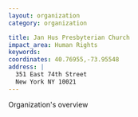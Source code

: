 ```yaml
---
layout: organization
category: organization

title: Jan Hus Presbyterian Church
impact_area: Human Rights
keywords: 
coordinates: 40.76955,-73.95548
address: |
  351 East 74th Street
  New York NY 10021
---
```

Organization's overview
